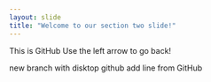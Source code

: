 ```yaml
---
layout: slide
title: "Welcome to our section two slide!"
---
```

This is GitHub
Use the left arrow to go back!

new branch with disktop github
add line from GitHub 

